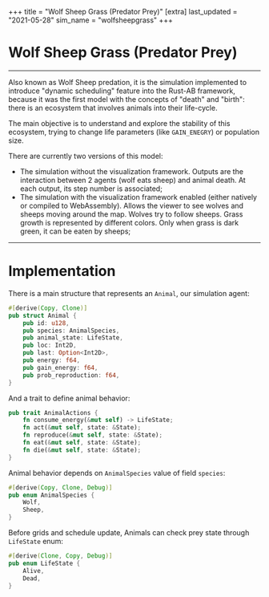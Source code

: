 +++
title = "Wolf Sheep Grass (Predator Prey)"
[extra]
last_updated = "2021-05-28"
sim_name = "wolfsheepgrass"
+++


# Wolf Sheep Grass (Predator Prey)

---

Also known as Wolf Sheep predation, it is the simulation implemented to introduce "dynamic scheduling" feature into the Rust-AB framework, because it was the first model with the concepts of "death" and "birth": there is an ecosystem that involves animals into their life-cycle.

The main objective is to understand and explore the stability of this ecosystem, trying to change life parameters (like `GAIN_ENEGRY`) or population size.

There are currently two versions of this model:
- The simulation without the visualization framework. Outputs are the interaction between 2 agents (wolf eats sheep) and animal death. At each output, its step number is associated;
- The simulation with the visualization framework enabled (either natively or compiled to WebAssembly). Allows the viewer to see wolves and sheeps moving around the map. Wolves try to follow sheeps. Grass growth is represented by different colors. Only when grass is dark green, it can be eaten by sheeps;

---

# Implementation

There is a main structure that represents an `Animal`, our simulation agent:
```rs
#[derive(Copy, Clone)]
pub struct Animal {
    pub id: u128,
    pub species: AnimalSpecies,
    pub animal_state: LifeState,
    pub loc: Int2D,
    pub last: Option<Int2D>,
    pub energy: f64,
    pub gain_energy: f64,
    pub prob_reproduction: f64,
}
```

And a trait to define animal behavior:
```rs
pub trait AnimalActions {
    fn consume_energy(&mut self) -> LifeState;
    fn act(&mut self, state: &State);
    fn reproduce(&mut self, state: &State);
    fn eat(&mut self, state: &State);
    fn die(&mut self, state: &State);
}
```

Animal behavior depends on `AnimalSpecies` value of field `species`:
```rs
#[derive(Copy, Clone, Debug)]
pub enum AnimalSpecies {
    Wolf,
    Sheep,
}
```
Before grids and schedule update, Animals can check prey state through `LifeState` enum:
```rs
#[derive(Clone, Copy, Debug)]
pub enum LifeState {
    Alive,
    Dead,
}
```
